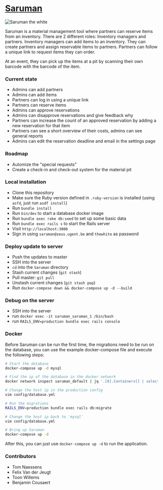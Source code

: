 # [Saruman](https://materiaal.12urenloop.be)

![Saruman the white](http://25.media.tumblr.com/tumblr_m26l1xbEev1qb9ftxo1_500.gif)


Saruman is a material management tool where partners can reserve items from an inventory. There are 2 different roles: Inventory managers and partners. Inventory managers can add items to an inventory. They can create partners and assign reservable items to partners. Partners can follow a unique link to request items they can order.

At an event, they can pick up the items at a pit by scanning their own barcode with the barcode of the item.

### Current state
* Admins can add partners
* Admins can add items
* Partners can log in using a unique link
* Partners can reserve items
* Admins can approve reservations
* Admins can disapprove reservations and give feedback why
* Partners can increase the count of an approved reservation by adding a new reservation for that item
* Partners can see a short overview of their costs, admins can see general reports
* Admins can edit the reservation deadline and email in the settings page

### Roadmap
* Automize the "special requests"
* Create a check-in and check-out system for the material pit

### Local installation
* Clone this repository
* Make sure the Ruby version defined in `.ruby-version` is installed (using `asfd`, just run `asdf install`) 
* Run `bundle install`
* Run `bin/dev` to start a database docker image
* Run `bundle exec rake db:seed` to set up some basic data
* Run `bundle exec rails s` to start the Rails server
* Visit `http://localhost:3000`
* Sign in using `saruman@zeus.ugent.be` and `thewhite` as password

### Deploy update to server
* Push the updates to master
* SSH into the server
* `cd` into the `Saruman` directory
* Stash current changes (`git stash`)
* Pull master: `git pull`
* Unstash current changes (`git stash pop`)
* Run `docker-compose down && docker-compose up -d --build`

### Debug on the server
* SSH into the server
* run `docker exec -it saruman_saruman_1 /bin/bash`
* run `RAILS_ENV=production bundle exec rails console`

### Docker

Before Saruman can be run the first time, the migrations need to be run on the
database, you can use the example docker-compose file and execute the following
steps:

```sh
# Start the database
docker-compose up -d mysql

# Find the ip of the database in the docker network
docker network inspect saruman_default | jq '.[0].Containers[] | select(.Name == "saruman-mysql-1") | .IPv4Address [:-3]'

# Change the host ip in the production config
vim config/database.yml

# Run the migrations
RAILS_ENV=production bundle exec rails db:migrate

# Change the host ip back to 'mysql'
vim config/database.yml

# Bring up Saruman
docker-compose up -d
```

After this, you can just use `docker-compose up -d` to run the application.

### Contributors
* Tom Naessens
* Felix Van der Jeugt
* Toon Willems
* Benjamin Cousaert
